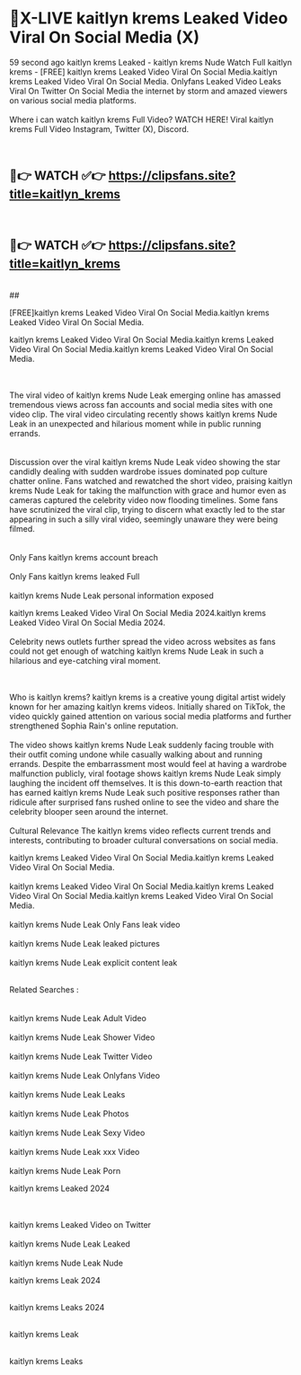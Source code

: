 # 🔴X-LIVE kaitlyn krems Leaked Video Viral On Social Media (X)<br>


59 second ago kaitlyn krems Leaked  - kaitlyn krems Nude  Watch Full kaitlyn krems - [FREE] kaitlyn krems Leaked Video Viral On Social Media.kaitlyn krems Leaked Video Viral On Social Media.   Onlyfans Leaked Video Leaks Viral On Twitter On Social Media the internet by storm and amazed viewers on various social media platforms. <br><br>
Where i can watch kaitlyn krems Full Video? WATCH HERE! Viral kaitlyn krems Full Video Instagram, Twitter (X), Discord. <br>


 <br>

##  🔴👉 WATCH ✅👉  <a href="https://clipsfans.site?title=kaitlyn_krems&ref=git">https://clipsfans.site?title=kaitlyn_krems</a> <br>
  <br>

##  🔴👉 WATCH ✅👉  <a href="https://clipsfans.site?title=kaitlyn_krems&ref=git">https://clipsfans.site?title=kaitlyn_krems</a> <br>
  <br>
  ##



[FREE]kaitlyn krems Leaked Video Viral On Social Media.kaitlyn krems Leaked Video Viral On Social Media. <br>

kaitlyn krems Leaked Video Viral On Social Media.kaitlyn krems Leaked Video Viral On Social Media.kaitlyn krems Leaked Video Viral On Social Media. <br>


  <br>

  <br>
The viral video of kaitlyn krems Nude Leak emerging online has amassed tremendous views across fan accounts and social media sites with one video clip. The viral video circulating recently shows kaitlyn krems Nude Leak in an unexpected and hilarious moment while in public running errands.<br>
<br>


<br>
Discussion over the viral kaitlyn krems Nude Leak video showing the star candidly dealing with sudden wardrobe issues dominated pop culture chatter online. Fans watched and rewatched the short video, praising kaitlyn krems Nude Leak for taking the malfunction with grace and humor even as cameras captured the celebrity video now flooding timelines. Some fans have scrutinized the viral clip, trying to discern what exactly led to the star appearing in such a silly viral video, seemingly unaware they were being filmed.<br>
<br>
<br> 
Only Fans kaitlyn krems account breach<br>
<br>
Only Fans kaitlyn krems leaked Full <br>
<br>
kaitlyn krems Nude Leak personal information exposed<br>

kaitlyn krems Leaked Video Viral On Social Media 2024.kaitlyn krems Leaked Video Viral On Social Media 2024. <br>
<br>
Celebrity news outlets further spread the video across websites as fans could not get enough of watching kaitlyn krems Nude Leak in such a hilarious and eye-catching viral moment.<br>
<br>

<br>
Who is kaitlyn krems? kaitlyn krems is a creative young digital artist widely known for her amazing kaitlyn krems videos. Initially shared on TikTok, the video quickly gained attention on various social media platforms and further strengthened Sophia Rain's online reputation.<br>
<br>
The video shows kaitlyn krems Nude Leak suddenly facing trouble with their outfit coming undone while casually walking about and running errands. Despite the embarrassment most would feel at having a wardrobe malfunction publicly, viral footage shows kaitlyn krems Nude Leak simply laughing the incident off themselves. It is this down-to-earth reaction that has earned kaitlyn krems Nude Leak such positive responses rather than ridicule after surprised fans rushed online to see the video and share the celebrity blooper seen around the internet.<br>
<br>
Cultural Relevance The kaitlyn krems video reflects current trends and interests, contributing to broader cultural conversations on social media.<br>

kaitlyn krems Leaked Video Viral On Social Media.kaitlyn krems Leaked Video Viral On Social Media.<br>
<br>
kaitlyn krems Leaked Video Viral On Social Media.kaitlyn krems Leaked Video Viral On Social Media.kaitlyn krems Leaked Video Viral On Social Media.<br>
<br>
kaitlyn krems Nude Leak Only Fans leak video<br>
<br>
kaitlyn krems Nude Leak leaked pictures<br>
<br>
kaitlyn krems Nude Leak explicit content leak<br>


<br>
Related Searches :<br>
<br>

<br>
kaitlyn krems Nude Leak Adult Video<br>
<br>
kaitlyn krems Nude Leak Shower Video<br>
<br>
kaitlyn krems Nude Leak Twitter Video<br>
<br>
kaitlyn krems Nude Leak Onlyfans Video<br>
<br>
kaitlyn krems Nude Leak Leaks<br>
<br>
kaitlyn krems Nude Leak Photos<br>

<br>
kaitlyn krems Nude Leak Sexy Video<br>
<br>
kaitlyn krems Nude Leak xxx Video<br>
<br>
kaitlyn krems Nude Leak Porn<br>

kaitlyn krems  Leaked 2024 <br> <br>
<br>

kaitlyn krems Leaked Video on Twitter <br>
<br>
kaitlyn krems Nude Leak Leaked<br>
<br>
kaitlyn krems Nude Leak Nude<br>


kaitlyn krems  Leak 2024 <br> <br>



kaitlyn krems  Leaks 2024 <br> <br>



 
kaitlyn krems  Leak<br> <br>



kaitlyn krems  Leaks<br> <br>





</p>




 



</p>










